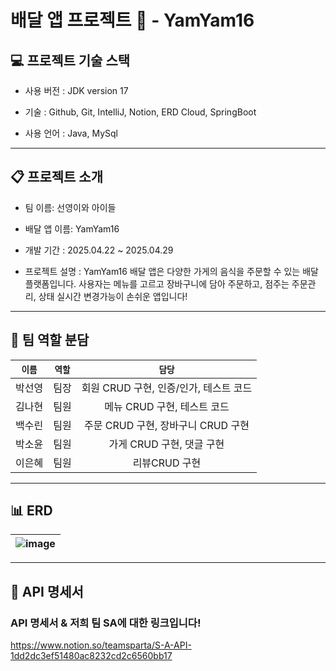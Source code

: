 # 배달 앱 프로젝트 🛵 - YamYam16

## 💻 프로젝트 기술 스택
* 사용 버전 : JDK version 17

* 기술 : Github, Git, IntelliJ, Notion,  ERD Cloud, SpringBoot

* 사용 언어 : Java, MySql
-----
  ## 📋 프로젝트 소개

* 팀 이름: 선영이와 아이들  
  
* 배달 앱 이름:  YamYam16

* 개발 기간 : 2025.04.22 ~ 2025.04.29
  
* 프로젝트 설명 : YamYam16 배달 앱은 다양한 가게의 음식을 주문할 수 있는 배달 플랫폼입니다.
사용자는 메뉴를 고르고 장바구니에 담아 주문하고, 점주는 주문관리, 상태 실시간 변경가능이 손쉬운 앱입니다!
-----
  ## 👥 팀 역할 분담 

|`이름`|`역할`|`담당`|
|:---:|:---:|:---:|
|박선영|팀장|회원 CRUD 구현, 인증/인가, 테스트 코드|
|김나현|팀원|메뉴 CRUD 구현, 테스트 코드|
|백수린|팀원|주문 CRUD 구현, 장바구니 CRUD 구현|
|박소윤|팀원|가게 CRUD 구현, 댓글 구현|
|이은혜|팀원|리뷰CRUD 구현|
-----

## 📊 ERD 
|![image](https://github.com/user-attachments/assets/7c96683d-1c9d-49d0-a100-c06e12b631c3)
|:---:|

-----

## 📂 API 명세서 

### API 명세서 & 저희 팀 SA에 대한 링크입니다!

https://www.notion.so/teamsparta/S-A-API-1dd2dc3ef51480ac8232cd2c6560bb17



